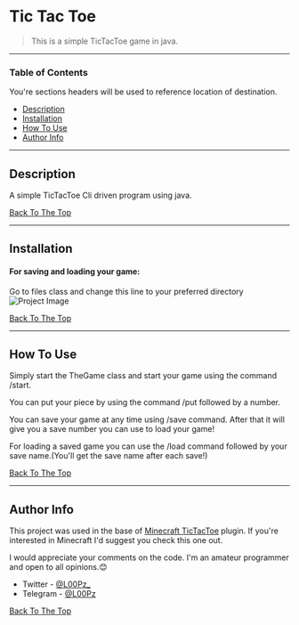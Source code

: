 # Tic Tac Toe

> This is a simple TicTacToe game in java.

---

### Table of Contents
You're sections headers will be used to reference location of destination.

- [Description](#description)
- [Installation](#installation)
- [How To Use](#how-to-use)
- [Author Info](#author-info)

---

## Description

A simple TicTacToe Cli driven program using java.

[Back To The Top](#read-me-template)

---

## Installation

#### For saving and loading your game: 

Go to files class and change this line to your preferred directory
![Project Image](https://500px.com/photo/1050301743/something-by-AmirAli--Seyedzadegan)

[Back To The Top](#read-me-template)

---

## How To Use

Simply start the TheGame class and start your game using the command /start.

You can put your piece by using the command /put followed by a number.

You can save your game at any time using /save command. After that it will give you a save number you can use to load your game!

For loading a saved game you can use the /load command followed by your save name.(You'll get the save name after each save!)

[Back To The Top](#read-me-template)

---

## Author Info

This project was used in the base of [Minecraft TicTacToe](https://github.com/L000Pz/Minecraft_TicTacToe) plugin. If you're interested in Minecraft I'd suggest you check this one out.

I would appreciate your comments on the code. I'm an amateur programmer and open to all opinions.😊

- Twitter - [@L00Pz_](https://twitter.com/L00Pz_)
- Telegram - [@L00Pz](https://t.me/L00Pz)

[Back To The Top](#read-me-template)
